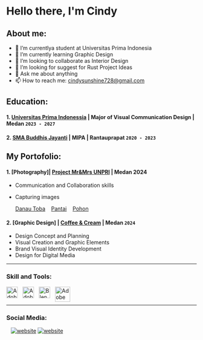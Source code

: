 # Hello there, I'm Cindy
## About me:
- 🔭 I’m currentlya student at Universitas Prima Indonesia
- 🌱 I’m currently learning Graphic Design
- 👯 I’m looking to collaborate as Interior Design
- 🤔 I’m looking for suggest for Rust Project Ideas
- 💬 Ask me about anything
- 📫 How to reach me: cindysunshine728@gmail.com

## Education:

#### 1. [Universitas Prima Indonessia](https://unprimdn.ac.id/) | Major of Visual Communication Design | Medan `2023 - 2027`
 #### 2. [SMA Buddhis Jayanti](https://dapo.kemdikbud.go.id/sekolah/1959D5AC26ABFAEA8D80) | MIPA | Rantauprapat `2020 - 2023`

## My Portofolio:
#### 1. [Photography]| [Project Mr&Mrs UNPRI](https://github.com/user-attachments/assets/83c8564b-135a-40e4-af72-0fc6a8cba28f) | Medan 2024
   - Communication and Collaboration skills
   - Capturing images

     [Danau Toba](https://github.com/user-attachments/assets/5cd054ad-7f70-448d-bc9f-2c4d0447079c)
     &nbsp;&nbsp;
     [Pantai](https://github.com/user-attachments/assets/c8d8779e-0484-4270-846f-fc208af3ef6c)
     &nbsp;&nbsp;
     [Pohon](https://github.com/user-attachments/assets/b3a10ead-4bce-4f40-8400-f3a4ba2a9bb7)
     &nbsp;&nbsp;


#### 2. [Graphic Design] | [Coffee & Cream](https://drive.google.com/file/d/1Ly7X3qalTc6pTdRuce6i5-1OQZQcUWzX/view?usp=drive_link) | Medan `2024`
   - Design Concept and Planning
   - Visual Creation and Graphic Elements
   - Brand Visual Identity Development
   - Design for Digital Media
---

### Skill and Tools:

[<img align="left" alt="Adobe Illustrator" width="30px" src="https://www.adobe.com/cc-shared/assets/img/product-icons/svg/illustrator-40.svg" style="padding-right:10px;" />][webdev]
[<img align="left" alt="Adobe Photoshop" width="30px" src="https://th.bing.com/th?id=OSAAS.7F34B6871FC320DC9A07CEE1A931250E&w=72&h=72&c=17&rs=1&o=6&dpr=1.1&pid=5.1" style="padding-right:10px;" />][webdev]
[<img align="left" alt="Blender" width="30px" src="https://th.bing.com/th?id=OSAAS.6EB038D49D14777AA2D6B24BE4501905&w=72&h=72&c=17&rs=1&o=6&dpr=1.1&pid=5.1" style="padding-right:10px;" />][webdev]
[<img align="left" alt="Adobe Affter Effect 2024" width="40px" src="https://th.bing.com/th?id=OSAAS.314E4CE0EE12BD064AEE4A393EEEB18D&w=72&h=72&c=17&rs=1&o=6&dpr=1.1&pid=5.1" style="padding-right:10px;" />][webdev]

<br />
<br />

---
### Social Media:

&nbsp;&nbsp;
[![website](./img/instagram-light.svg)](https://www.instagram.com/cin_cciinn/#gh-light-mode-only)
[![website](./img/instagram-dark.svg)](https://www.instagram.com/cin_cciinn/#gh-dark-mode-only)

[webdev]: https://github.com/cindy728/cindy728

